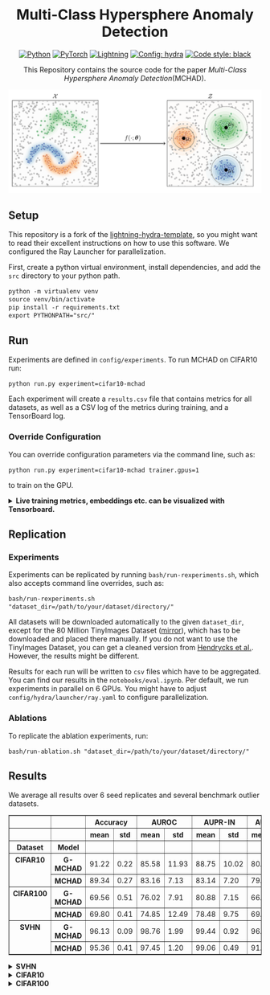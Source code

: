 <div align="center">

# Multi-Class Hypersphere Anomaly Detection


<a href="https://www.python.org/"><img alt="Python" src="https://img.shields.io/badge/-Python 3.7+-blue?style=for-the-badge&logo=python&logoColor=white"></a>
<a href="https://pytorch.org/get-started/locally/"><img alt="PyTorch" src="https://img.shields.io/badge/-PyTorch 1.8+-ee4c2c?style=for-the-badge&logo=pytorch&logoColor=white"></a>
<a href="https://pytorchlightning.ai/"><img alt="Lightning" src="https://img.shields.io/badge/-Lightning 1.5+-792ee5?style=for-the-badge&logo=pytorchlightning&logoColor=white"></a>
<a href="https://hydra.cc/"><img alt="Config: hydra" src="https://img.shields.io/badge/config-hydra 1.1-89b8cd?style=for-the-badge&labelColor=gray"></a>
<a href="https://black.readthedocs.io/en/stable/"><img alt="Code style: black" src="https://img.shields.io/badge/code%20style-black-black.svg?style=for-the-badge&labelColor=gray"></a>

This Repository contains the source code for the paper
_Multi-Class Hypersphere Anomaly Detection_(MCHAD).

![mchad](img/mchad.png)

</div>

## Setup
This repository is a fork of the
[lightning-hydra-template](https://github.com/ashleve/lightning-hydra-template), so you might
want to read their excellent instructions on how to use this software.
We configured the Ray Launcher for parallelization.

First, create a python virtual environment, install dependencies, and
add the `src`  directory to your python path.

```
python -m virtualenv venv
source venv/bin/activate
pip install -r requirements.txt
export PYTHONPATH="src/"
```

## Run

Experiments are defined in `config/experiments`.
To run MCHAD on CIFAR10 run:

```
python run.py experiment=cifar10-mchad
```

Each experiment will create a `results.csv` file that contains metrics for all datasets, as
well as a CSV log of the metrics during training, and a TensorBoard log.

### Override Configuration
You can override configuration parameters via the command line, such as:
```shell
python run.py experiment=cifar10-mchad trainer.gpus=1
```
to train on the GPU.



<details>
<summary><b>Live training metrics, embeddings etc. can be visualized with Tensorboard.</b></summary>

```shell
tensorboard --logdir logs/
```

![mchad](img/tb.png)

</details>


## Replication

### Experiments
Experiments can be replicated by running `bash/run-rexperiments.sh`,
which also accepts command line overrides, such as:
```
bash/run-rexperiments.sh "dataset_dir=/path/to/your/dataset/directory/"
```

All datasets will be downloaded automatically to the given `dataset_dir`,
except for the 80 Million TinyImages Dataset ([mirror](http://www.archive.org/download/80-million-tiny-images-2-of-2/tiny_images.bin)), which has to be downloaded and placed there manually.
If you do not want to use the TinyImages Dataset, you can get a cleaned version from
[Hendrycks et al.](https://github.com/hendrycks/outlier-exposure). However, the results might be
different.

Results for each run will be written to `csv` files which have to be aggregated.
You can find our results in the `notebooks/eval.ipynb`.
Per default, we run experiments in parallel on 6 GPUs.
You might have to adjust `config/hydra/launcher/ray.yaml` to configure parallelization.

### Ablations

To replicate the ablation experiments, run:
```shell
bash/run-ablation.sh "dataset_dir=/path/to/your/dataset/directory/"
```

## Results

We average all results over 6 seed replicates and several benchmark outlier datasets.

<table border="1" class="dataframe">
  <thead>
    <tr>
      <th></th>
      <th></th>
      <th colspan="2" halign="left">Accuracy</th>
      <th colspan="2" halign="left">AUROC</th>
      <th colspan="2" halign="left">AUPR-IN</th>
      <th colspan="2" halign="left">AUPR-OUT</th>
      <th colspan="2" halign="left">FPR95</th>
    </tr>
    <tr>
      <th></th>
      <th></th>
      <th>mean</th>
      <th>std</th>
      <th>mean</th>
      <th>std</th>
      <th>mean</th>
      <th>std</th>
      <th>mean</th>
      <th>std</th>
      <th>mean</th>
      <th>std</th>
    </tr>
    <tr>
      <th>Dataset</th>
      <th>Model</th>
      <th></th>
      <th></th>
      <th></th>
      <th></th>
      <th></th>
      <th></th>
      <th></th>
      <th></th>
      <th></th>
      <th></th>
    </tr>
  </thead>
  <tbody>
    <tr>
      <th rowspan="2" valign="top">CIFAR10</th>
      <th>G-MCHAD</th>
      <td>91.22</td>
      <td>0.22</td>
      <td>85.58</td>
      <td>11.93</td>
      <td>88.75</td>
      <td>10.02</td>
      <td>80.43</td>
      <td>14.04</td>
      <td>55.44</td>
      <td>31.26</td>
    </tr>
    <tr>
      <th>MCHAD</th>
      <td>89.34</td>
      <td>0.27</td>
      <td>83.16</td>
      <td>7.13</td>
      <td>83.14</td>
      <td>7.20</td>
      <td>79.14</td>
      <td>9.74</td>
      <td>66.05</td>
      <td>13.78</td>
    </tr>
    <tr>
      <th rowspan="2" valign="top">CIFAR100</th>
      <th>G-MCHAD</th>
      <td>69.56</td>
      <td>0.51</td>
      <td>76.02</td>
      <td>7.91</td>
      <td>80.88</td>
      <td>7.15</td>
      <td>66.88</td>
      <td>10.35</td>
      <td>87.13</td>
      <td>17.48</td>
    </tr>
    <tr>
      <th>MCHAD</th>
      <td>69.80</td>
      <td>0.41</td>
      <td>74.85</td>
      <td>12.49</td>
      <td>78.48</td>
      <td>9.75</td>
      <td>69.96</td>
      <td>13.59</td>
      <td>77.04</td>
      <td>14.67</td>
    </tr>
    <tr>
      <th rowspan="2" valign="top">SVHN</th>
      <th>G-MCHAD</th>
      <td>96.13</td>
      <td>0.09</td>
      <td>98.76</td>
      <td>1.99</td>
      <td>99.44</td>
      <td>0.92</td>
      <td>96.63</td>
      <td>5.40</td>
      <td>6.38</td>
      <td>10.24</td>
    </tr>
    <tr>
      <th>MCHAD</th>
      <td>95.36</td>
      <td>0.41</td>
      <td>97.45</td>
      <td>1.20</td>
      <td>99.06</td>
      <td>0.49</td>
      <td>91.87</td>
      <td>4.13</td>
      <td>14.06</td>
      <td>7.90</td>
    </tr>
  </tbody>
</table>


<details>
<summary><b>SVHN</b></summary>

![mchad](img/auroc-SVHN.png)

</details>

<details>
<summary><b>CIFAR10</b></summary>

![mchad](img/auroc-CIFAR10.png)

</details>


<details>
<summary><b>CIFAR100</b></summary>

![mchad](img/auroc-CIFAR100.png)

</details>
